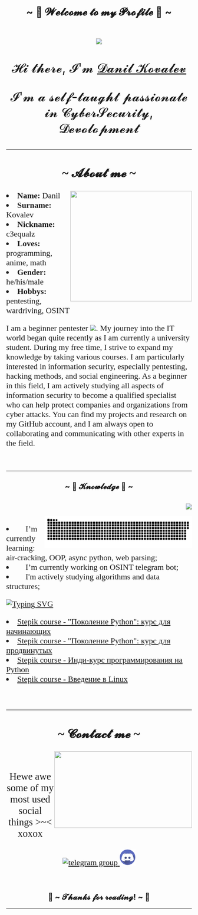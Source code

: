 <!DOCTYPE html>
<html lang="ru">
    <body>
    <h1 align="center">~ 💖 𝓦𝓮𝓵𝓬𝓸𝓶𝓮 𝓽𝓸 𝓶𝔂 𝓟𝓻𝓸𝓯𝓲𝓵𝓮 💖 ~</h1>
    <br>
    <div align="center" style="font-size:35px">
   <img src="https://aniyuki.com/wp-content/uploads/2022/08/aniyuki-hello-5.gif"  />
    <br>
  <p> 𝓗𝓲 𝓽𝓱𝓮𝓻𝓮, 𝓘'𝓶 <a href="https://github.com/C3EQUALZz/C3EQUALZz" target="_blank"> 𝓓𝓪𝓷𝓲𝓵 𝓚𝓸𝓿𝓪𝓵𝓮𝓿</a> </p>
  <p>𝓘'𝓶 𝓪 𝓼𝓮𝓵𝓯-𝓽𝓪𝓾𝓰𝓱𝓽 𝓹𝓪𝓼𝓼𝓲𝓸𝓷𝓪𝓽𝓮 𝓲𝓷 𝓒𝔂𝓫𝓮𝓻𝓢𝓮𝓬𝓾𝓻𝓲𝓽𝔂, 𝓓𝓮𝓿𝓸𝓵𝓸𝓹𝓶𝓮𝓷𝓽</p>
    </div>

<div style="font-family: FiraCode; font-size: 22px">
  <hr>
  <h2 align="center">  ~ 𝓐𝓫𝓸𝓾𝓽 𝓶𝓮 ~  </h2>
  <div align="center">
<img src="https://media.tenor.com/4tXvn7g292oAAAAC/shikimoris-not-just-cute-shikimori.gif" width="330.5px" height="300.5px" align="right">
  </div>
<li><b>Name:</b> Danil </li>
<li><b>Surname:</b> Kovalev </li>
<li><b>Nickname:</b> c3equalz </li>
<li><b>Loves:</b> programming, anime, math </li>
<li><b>Gender:</b> he/his/male </li>
<li><b>Hobbys:</b> pentesting, wardriving, OSINT </li>
<p align="left"> I am a beginner pentester <img src="https://media.giphy.com/media/WUlplcMpOCEmTGBtBW/giphy.gif" width="30px">.
My journey into the IT world began quite recently as I am currently a university student. During my free time, I strive to expand my knowledge by taking various courses. I am particularly interested in information security, especially pentesting, hacking methods, and social engineering. As a beginner in this field, I am actively studying all aspects of information security to become a qualified specialist who can help protect companies and organizations from cyber attacks. You can find my projects and research on my GitHub account, and I am always open to collaborating and communicating with other experts in the field. </p>
<br>
</div>
<hr>

<div>
<h2 align="center">            ~ 📇 𝓚𝓷𝓸𝔀𝓵𝓮𝓭𝓰𝓮 📇 ~</h2>
 <br>
  <div align="center">
  <a href="https://github.com/C3EQUALZz">
    <img src="https://skillicons.dev/icons?i=python,java,bash,git,linux,regex,html,css,postgres,cloudflare" align="right"/><br><br>
  <img width="400" src="photo_github/github-snake.svg" alt="snake" align="right"/>
  </a>
  </div>
</div>

<div style="font-family: FiraCode; font-size: 22px">
<p align = 'left'>
<li> 🌱 I’m currently learning: air-cracking, OOP, async python, web parsing;</li> 
<li> 🔭 I’m currently working on OSINT telegram bot; </li> 
<li> 🤔 I'm actively studying algorithms and data structures; </li> 

<a href="https://git.io/typing-svg"><img src="https://readme-typing-svg.herokuapp.com?font=Fira+Code&pause=1000&width=435&lines=Certificates+for+completed+courses:" alt="Typing SVG" /></a>
<li> <a href="https://stepik.org/cert/1560586"> Stepik course - "Поколение Python": курс для начинающих </a> </li>
<li> <a href="https://stepik.org/cert/1909905"> Stepik course - "Поколение Python": курс для продвинутых </a> </li>
<li> <a href="https://stepik.org/cert/1932793"> Stepik course - Инди-курс программирования на Python </a> </li>
<li> <a href="https://stepik.org/cert/2074813"> Stepik course - Введение в Linux </a> </li>
</p>
<br>
<hr>

<h2 align="center">           📝 ~ 𝓒𝓸𝓷𝓽𝓪𝓬𝓽 𝓶𝓮 ~ 📝</h2>
  <div align="center">
<img src="https://i.imgur.com/KXx0cCx.gif" align="right" width="373.5px" height="208.5px">
  </div>
<br>
<p align="center" style="font-family: FiraCode; font-size: 27px">Hewe awe some of my <br>
most used social things >~< xoxox</p>
<p align="center">
  <a href="https://t.me/C3EQUALZ" target="_blank">
    <img src="https://cdn-icons-png.flaticon.com/512/2111/2111646.png" width="40" height="40" alt="telegram group"/>
  </a>
  <a href="https://discordapp.com/users/426651810518925317/" target="_blank">
    <img src="photo_github/discord.png" width="43" height="43" alt="discord" />
  </a>
</p>
</div>
<br>

<h2 align="center">💖 ~ 𝓣𝓱𝓪𝓷𝓴𝓼 𝓯𝓸𝓻 𝓻𝓮𝓪𝓭𝓲𝓷𝓰! ~ 💖</h2>
<hr>


</body>
</html>
